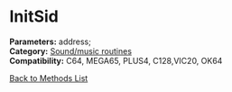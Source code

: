 # InitSid

**Parameters:** address;  
**Category:** [Sound/music routines](../categories/sound_music_routines.md)  
**Compatibility:** C64, MEGA65, PLUS4, C128,VIC20, OK64  


[Back to Methods List](../../SUMMARY.md)
